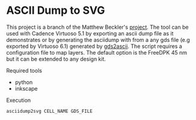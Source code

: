 # ASCII Dump to SVG

This project is a branch of the Matthew Beckler's [project](http://www.mbeckler.org/cadence_plot/). The tool can be used with Cadence Virtuoso 5.1 by exporting an ascii dump file as it demonstrates or by generating the asciidump with from a any gds file (e.g exported by Virtuoso 6.1) generated by [gds2ascii](https://github.com/leoheck/gds2ascii). The script requires a configuration file to map layers. The default option is the FreeDPK 45 nm but it can be extended to any design kit.

Required tools
- python
- inkscape

Execution
```bash
asciidump2svg CELL_NAME GDS_FILE
```

